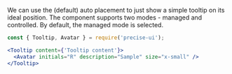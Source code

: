 We can use the (default) auto placement to just show a simple tooltip on its ideal position. The component supports two modes - managed and controlled. By default, the managed mode is selected.

```jsx
const { Tooltip, Avatar } = require('precise-ui');

<Tooltip content={'Tooltip content'}>
  <Avatar initials="R" description="Sample" size="x-small" />
</Tooltip>
```
